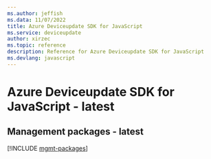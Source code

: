 ```yaml
---
ms.author: jeffish
ms.data: 11/07/2022
title: Azure Deviceupdate SDK for JavaScript
ms.service: deviceupdate
author: xirzec
ms.topic: reference
description: Reference for Azure Deviceupdate SDK for JavaScript
ms.devlang: javascript
---
```

# Azure Deviceupdate SDK for JavaScript - latest

## Management packages - latest
[!INCLUDE [mgmt-packages](deviceupdate-mgmt-index.md)]